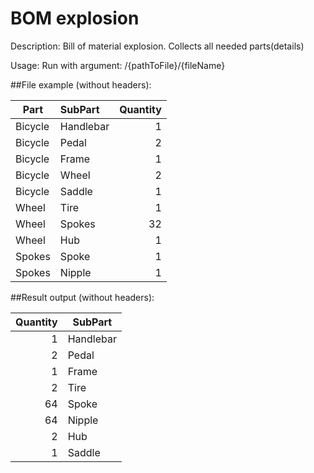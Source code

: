 BOM explosion
===========

Description: Bill of material explosion. Collects all needed parts(details)

Usage: Run with argument: /{pathToFile}/{fileName}

##File example (without headers):

| Part      | SubPart  |Quantity|
|-----------|:---------| ------:|
|Bicycle    |Handlebar |       1|
|Bicycle    |Pedal     |       2|
|Bicycle    |Frame     |       1|
|Bicycle    |Wheel     |       2|
|Bicycle    |Saddle    |       1|
|Wheel      |Tire      |       1|
|Wheel      |Spokes    |      32|
|Wheel      |Hub       |       1|
|Spokes     |Spoke     |       1|
|Spokes     |Nipple    |       1|

##Result output (without headers):

|Quantity|SubPart|
|-----:|-----------|
|     1| Handlebar |
|     2| Pedal     |
|     1| Frame     |
|     2| Tire      |
|    64| Spoke     |
|    64| Nipple    |
|     2| Hub       |
|     1| Saddle    |